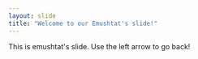 ```yaml
---
layout: slide
title: "Welcome to our Emushtat's slide!"
---
```

This is emushtat's slide.
Use the left arrow to go back!
